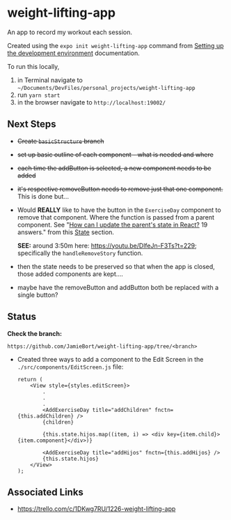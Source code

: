 # weight-lifting-app

An app to record my workout each session.

Created using the `expo init weight-lifting-app` command from [Setting up the development environment](https://reactnative.dev/docs/environment-setup) documentation.

To run this locally, 

1. in Terminal navigate to `~/Documents/DevFiles/personal_projects/weight-lifting-app`
2. run `yarn start`
3. in the browser navigate to `http://localhost:19002/`


## Next Steps

* ~~Create `basicStructure` branch~~

* ~~set up basic outline of each component - what is needed and where~~

* ~~each time the addButton is selected, a new component needs to be added~~

* ~~it's respective removeButton needs to remove just that one component.~~ This is done but...

* Would **REALLY** like to have the button in the `ExerciseDay` component to remove that component. Where the function is passed from a parent component. See "[How can I update the parent's state in React?](https://stackoverflow.com/questions/35537229/how-can-i-update-the-parents-state-in-react) 19 answers." from this [State](https://github.com/JamieBort/LearningDirectory/blob/master/JavaScript/Libraries/React/ReactSpecificConcepts/State.md#state) section.

    **SEE:** around 3:50m here: https://youtu.be/DlfeJn-F3Ts?t=229; specifically  the `handleRemoveStory` function.

* then the state needs to be preserved so that when the app is closed, those added components are kept....

* maybe have the removeButton and addButton both be replaced with a single button?

## Status

**Check the branch:**

`https://github.com/JamieBort/weight-lifting-app/tree/<branch>`

* Created three ways to add a component to the Edit Screen in the `./src/components/EditScreen.js` file:

    ```
    return (
        <View style={styles.editScreen}>
            .
            .
            .
            <AddExerciseDay title="addChildren" fnctn={this.addChildren} />
            {children}

            {this.state.hijos.map((item, i) => <div key={item.child}>{item.component}</div>)}

            <AddExerciseDay title="addHijos" fnctn={this.addHijos} />
            {this.state.hijos}
        </View>
    );
    ```

## Associated Links

* https://trello.com/c/1DKwg7RU/1226-weight-lifting-app

